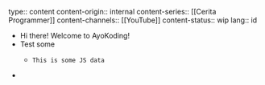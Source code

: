 type:: content
content-origin:: internal
content-series:: [[Cerita Programmer]]
content-channels:: [[YouTube]]
content-status:: wip
lang:: id

- Hi there! Welcome to AyoKoding!
- Test some
  - ```
    This is some JS data
    ```
-
